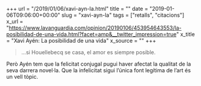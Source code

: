 +++
url = "/2019/01/06/xavi-ayn-la.html"
title = ""
date = "2019-01-06T09:06:00+00:00"
slug = "xavi-ayn-la"
tags = ["retalls", "citacions"]
x_url = "https://www.lavanguardia.com/opinion/20190106/453954643553/la-posibilidad-de-una-vida.html?facet=amp&__twitter_impression=true"
x_title = "Xavi Ayén: La posibilidad de una vida"
x_source = ""
+++


> …si Houellebecq se casa, el amor es siempre posible.

Però Ayén tem que la felicitat conjugal pugui haver afectat la qualitat de la seva darrera novel·la. Que la infelicitat sigui l’única font legítima de l’art és un vell tòpic.

